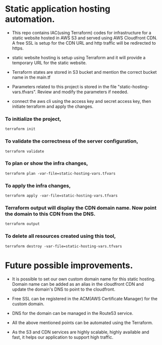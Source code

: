 # Static application hosting automation.

* This repo contains IAC(using Terraform) codes for infrastructure for a static website hosted in AWS S3 and served using AWS Cloudfront CDN. A free SSL is setup for the CDN URL and http traffic will be redirected to https.

* static website hosting is setup using Terraform and it will provide a temporary URL for the static website.

* Terraform states are stored in S3 bucket and mention the correct bucket name in the main.tf

* Parameters related to this project is stored in the file "static-hosting-vars.tfvars". Review and modify the parameters if needed.

* connect the aws cli using the access key and secret access key, then initiate terraform and apply the changes.

### To initialize the project,

```
terraform init
```

### To validate the correctness of the server configuration,

```
terraform validate
```

### To plan or show the infra changes,

```
terraform plan -var-file=static-hosting-vars.tfvars
```

### To apply the infra changes,

```
terraform apply -var-file=static-hosting-vars.tfvars
```

### Terraform output will display the CDN domain name. Now point the domain to this CDN from the DNS.

```
terraform output
```

### To delete all resources created using this tool,

```
terraform destroy -var-file=static-hosting-vars.tfvars
```

# Future possible improvements.

* It is possible to set our own custom domain name for this static hosting. Domain name can be added as an alias in the cloudfront CDN and update the domain's DNS to point to the cloudfront.

* Free SSL can be registered in the ACM(AWS Certificate Manager) for the custom domain.

* DNS for the domain can be managed in the Route53 service.

* All the above mentioned points can be automated using the Terraform.

* As the S3 and CDN services are highly scalable, highly available and fast, it helps our application to support high traffic.
